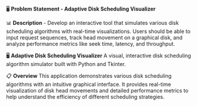 🖥️ **Problem Statement - Adaptive Disk Scheduling Visualizer**  

📊 **Description** - Develop an interactive tool that simulates various disk scheduling algorithms with real-time visualizations. Users should be able to input request sequences, track head movement on a graphical disk, and analyze performance metrics like seek time, latency, and throughput.



🖥️ **Adaptive Disk Scheduling Visualizer**
A visual, interactive disk scheduling algorithm simulator built with Python and Tkinter.

📋 **Overview**
This application demonstrates various disk scheduling algorithms with an intuitive graphical interface. It provides real-time visualization of disk head movements and detailed performance metrics to help understand the efficiency of different scheduling strategies.
